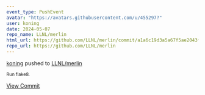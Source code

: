```yaml
---
event_type: PushEvent
avatar: "https://avatars.githubusercontent.com/u/455297?"
user: koning
date: 2024-05-07
repo_name: LLNL/merlin
html_url: https://github.com/LLNL/merlin/commit/a1a6c19d3a5a67f5ae2043f43f97771930fb45be
repo_url: https://github.com/LLNL/merlin
---
```


<a href='https://github.com/koning' target='_blank'>koning</a> pushed to <a href='https://github.com/LLNL/merlin' target='_blank'>LLNL/merlin</a>

<small>Run flake8.</small>

<a href='https://github.com/LLNL/merlin/commit/a1a6c19d3a5a67f5ae2043f43f97771930fb45be' target='_blank'>View Commit</a>